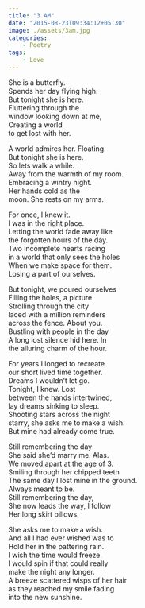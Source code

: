 ```yaml
---
title: "3 AM"
date: "2015-08-23T09:34:12+05:30"
image: ./assets/3am.jpg
categories:
    - Poetry
tags:
    - Love
---
```


She is a butterfly.  
Spends her day flying high.  
But tonight she is here.  
Fluttering through the  
window looking down at me,  
Creating a world  
to get lost with her.

A world admires her. Floating.  
But tonight she is here.  
So lets walk a while.  
Away from the warmth of my room.  
Embracing a wintry night.  
Her hands cold as the  
moon. She rests on my arms.

For once, I knew it.  
I was in the right place.  
Letting the world fade away like  
the forgotten hours of the day.  
Two incomplete hearts racing  
in a world that only sees the holes  
When we make space for them.  
Losing a part of ourselves.

But tonight, we poured ourselves  
Filling the holes, a picture.  
Strolling through the city  
laced with a million reminders  
across the fence. About you.  
Bustling with people in the day  
A long lost silence hid here. In  
the alluring charm of the hour.

For years I longed to recreate  
our short lived time together.  
Dreams I wouldn’t let go.  
Tonight, I knew. Lost  
between the hands intertwined,  
lay dreams sinking to sleep.  
Shooting stars across the night  
starry, she asks me to make a wish.  
But mine had already come true.

Still remembering the day  
She said she’d marry me. Alas.  
We moved apart at the age of 3.  
Smiling through her chipped teeth  
The same day I lost mine in the ground.  
Always meant to be.  
Still remembering the day,  
She now leads the way, I follow  
Her long skirt billows.

She asks me to make a wish.  
And all I had ever wished was to  
Hold her in the pattering rain.  
I wish the time would freeze.  
I would spin if that could really  
make the night any longer.  
A breeze scattered wisps of her hair  
as they reached my smile fading  
into the new sunshine.
